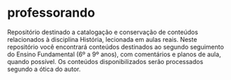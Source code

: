 # professorando
Repositório destinado a catalogação e conservação de conteúdos relacionados à disciplina História, lecionada em aulas reais.
Neste repositório você encontrará conteúdos destinados ao segundo seguimento do Ensino Fundamental (6º a 9º anos), com comentários e planos de aula, quando possível.
Os conteúdos disponibilizados serão processados segundo a ótica do autor.
